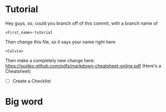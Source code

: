 # Tutorial
Hey guys, so, could you branch off of this commit, with a branch name of
```
<First_name>-tutorial
```

Then change this file, so it says your name right here
```
<Calvin>
```

Then make a completely new change here:
https://guides.github.com/pdfs/markdown-cheatsheet-online.pdf
(Here's a Cheatsheet)

- [ ] Create a Checklist


<h1>Big word</h1>
